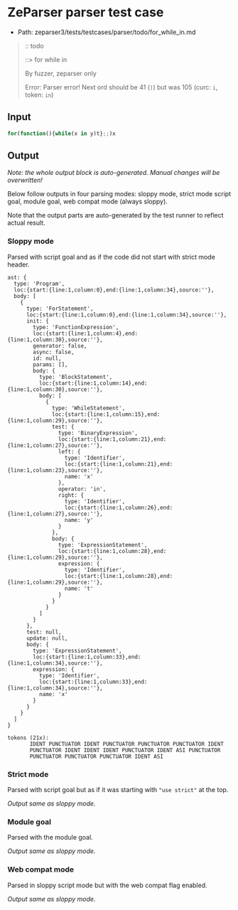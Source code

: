 # ZeParser parser test case

- Path: zeparser3/tests/testcases/parser/todo/for_while_in.md

> :: todo
>
> ::> for while in
>
> By fuzzer, zeparser only
>
> Error: Parser error! Next ord should be 41 (`)`) but was 105 (curc: `i`, token: `in`)

## Input

`````js
for(function(){while(x in y)t};;)x
`````

## Output

_Note: the whole output block is auto-generated. Manual changes will be overwritten!_

Below follow outputs in four parsing modes: sloppy mode, strict mode script goal, module goal, web compat mode (always sloppy).

Note that the output parts are auto-generated by the test runner to reflect actual result.

### Sloppy mode

Parsed with script goal and as if the code did not start with strict mode header.

`````
ast: {
  type: 'Program',
  loc:{start:{line:1,column:0},end:{line:1,column:34},source:''},
  body: [
    {
      type: 'ForStatement',
      loc:{start:{line:1,column:0},end:{line:1,column:34},source:''},
      init: {
        type: 'FunctionExpression',
        loc:{start:{line:1,column:4},end:{line:1,column:30},source:''},
        generator: false,
        async: false,
        id: null,
        params: [],
        body: {
          type: 'BlockStatement',
          loc:{start:{line:1,column:14},end:{line:1,column:30},source:''},
          body: [
            {
              type: 'WhileStatement',
              loc:{start:{line:1,column:15},end:{line:1,column:29},source:''},
              test: {
                type: 'BinaryExpression',
                loc:{start:{line:1,column:21},end:{line:1,column:27},source:''},
                left: {
                  type: 'Identifier',
                  loc:{start:{line:1,column:21},end:{line:1,column:23},source:''},
                  name: 'x'
                },
                operator: 'in',
                right: {
                  type: 'Identifier',
                  loc:{start:{line:1,column:26},end:{line:1,column:27},source:''},
                  name: 'y'
                }
              },
              body: {
                type: 'ExpressionStatement',
                loc:{start:{line:1,column:28},end:{line:1,column:29},source:''},
                expression: {
                  type: 'Identifier',
                  loc:{start:{line:1,column:28},end:{line:1,column:29},source:''},
                  name: 't'
                }
              }
            }
          ]
        }
      },
      test: null,
      update: null,
      body: {
        type: 'ExpressionStatement',
        loc:{start:{line:1,column:33},end:{line:1,column:34},source:''},
        expression: {
          type: 'Identifier',
          loc:{start:{line:1,column:33},end:{line:1,column:34},source:''},
          name: 'x'
        }
      }
    }
  ]
}

tokens (21x):
       IDENT PUNCTUATOR IDENT PUNCTUATOR PUNCTUATOR PUNCTUATOR IDENT
       PUNCTUATOR IDENT IDENT IDENT PUNCTUATOR IDENT ASI PUNCTUATOR
       PUNCTUATOR PUNCTUATOR PUNCTUATOR IDENT ASI
`````

### Strict mode

Parsed with script goal but as if it was starting with `"use strict"` at the top.

_Output same as sloppy mode._

### Module goal

Parsed with the module goal.

_Output same as sloppy mode._

### Web compat mode

Parsed in sloppy script mode but with the web compat flag enabled.

_Output same as sloppy mode._
